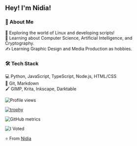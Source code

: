 ## Hey! I'm Nidia!

### 👩 About Me

🤔 Exploring the world of Linux and developing scripts!
<br />
🌱 Learning about Computer Science, Artificial Intelligence, and Cryptography.
<br />
✍ Learning Graphic Design and Media Production as hobbies.

### 🛠 Tech Stack
💻 Python, JavaScript, TypeScript, Node.js, HTML/CSS
<br />
🔧 Git, Markdown
<br />
🖌 GIMP, Krita, Inkscape, Darktable
<br />

![Profile views](https://gpvc.arturio.dev/garman1001)

[![trophy](https://github-profile-trophy.vercel.app/?username=garman1001)](https://github.com/ryo-ma/github-profile-trophy)

![GitHub metrics](https://metrics.lecoq.io/garman1001)

![I Voted](https://user-images.githubusercontent.com/3104489/97828882-616ae680-1c96-11eb-8110-4f39349b4033.gif)

⭐️ From [Nidia](https://github.com/garman1001)
